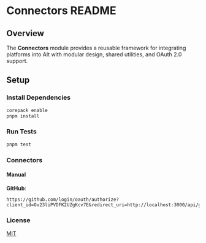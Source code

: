 # Connectors README

## Overview
The **Connectors** module provides a reusable framework for integrating platforms into AIt with modular design, shared utilities, and OAuth 2.0 support.

## Setup

### Install Dependencies

```bash
corepack enable
pnpm install
```

### Run Tests

```bash
pnpm test
```

### Connectors

#### Manual

**GitHub**:

```
https://github.com/login/oauth/authorize?client_id=Ov23liPVDFK2UZgKcv7E&redirect_uri=http://localhost:3000/api/github/auth/callback&scope=repo
```

### License

[MIT](../../LICENSE)
